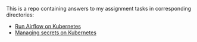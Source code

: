 This is a repo containing answers to my assignment tasks in corresponding directories:
- [Run Airflow on Kubernetes](https://trello.com/c/ahxpXZst/4-run-airflow-on-kubernetes)
- [Managing secrets on Kubernetes](https://trello.com/c/EpQ4mfMj/5-managing-secrets-on-kubernetes)
